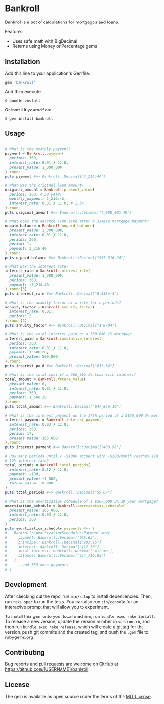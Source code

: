 # Bankroll

Bankroll is a set of calculations for mortgages and loans.

Features:
- Uses safe math with BigDecimal
- Returns using Money or Percentage gems

## Installation

Add this line to your application's Gemfile:

```ruby
gem 'bankroll'
```

And then execute:

    $ bundle install

Or install it yourself as:

    $ gem install bankroll

## Usage

```ruby

# What is the monthly payment?
payment = Bankroll.payment(
  periods: 360, 
  interest_rate: 0.01 / 12.0,
  present_value: 1_000_000
).round
puts payment #=> Bankroll::Decimal["3_216.40"]

# What was the original loan amount?
original_amount = Bankroll.present_value(
  periods: 360, # 30 years
  monthly_payment: 3_216.40, 
  interest_rate: 0.01 / 12.0, # 2.5%
).round
puts original_amount #=> Bankroll::Decimal["1_000_001.49"]

# What does the balance look like after a single mortgage payment?
unpaid_balance = Bankroll.unpaid_balance(
  present_value: 1_000_000,
  interest_rate: 0.01 / 12.0,
  periods: 360,
  period: 1,
  payment: 3_216.40
).round
puts unpaid_balance #=> Bankroll::Decimal["997_616.94"]

# What was the interest rate?
interest_rate = Bankroll.interest_rate(
  present_value: 1_000_000,
  periods: 360,
  payment: -3_216.40,
).round(3)
puts interest_rate #=> Bankroll::Decimal["0.833e-3"]

# What is the annuity factor of a rate for n periods?
annuity_factor = Bankroll.annuity_factor(
  interest_rate: 0.01,
  periods: 2
).round(4)
puts annuity_factor #=> Bankroll::Decimal["1.9704"]

# What is the total interest paid on a 500_000 1% mortgage
interest_paid = Bankroll.cumulative_interest(
  periods: 360,
  interest_rate: 0.01 / 12.0,
  payment: 1_608.20,
  present_value: 500_000
).round
puts interest_paid #=> Bankroll::Decimal["832.34"]

# What is the total cost of a 500_000 1% loan with interest?
total_amount = Bankroll.future_value(
  present_value: 0,
  interest_rate: 0.01 / 12.0,
  periods: 360,
  payment: 1_608.20
).round
puts total_amount #=> Bankroll::Decimal["647_846.10"]

# What is the interest payment on the 17th period of a $165,000 3% mortgage?
interest_payment = Bankroll.interest_payment(
  interest_rate: 0.03 / 12.0,
  periods: 360,
  period: 17,
  present_value: 165_000
).round
puts interest_payment #=> Bankroll::Decimal["400.96"]

# How many periods until a -$1000 account with -$100/month reaches $10_000 with
# 12% interest rate?
total_periods = Bankroll.total_periods(
  interest_rate: 0.12 / 12.0,
  payment: -100,
  present_value: -1_000,
  future_value: 10_000
)
puts total_periods #=> Bankroll::Decimal["59.67"]

# What is the amortization schedule of a $165_000 3% 30 year mortgage?
amortization_schedule = Bankroll.amortization_schedule(
  present_value: 165_000,
  interest_rate: 0.03 / 12.0,
  periods: 360
)
puts amortization_schedule.payments #=> [
#   Bankroll::AmortizationSchedule::Payment.new(
#     payment: Bankroll::Decimal["695.65"],
#     principal: Bankroll::Decimal["283.15"],
#     interest: Bankroll::Decimal["412.50"],
#     total_interest: Bankroll::Decimal["412.50"],
#     balance: Bankroll::Decimal["164_716.85"]
#   )
#   ... and 359 more payments
# ]

```

## Development

After checking out the repo, run `bin/setup` to install dependencies. Then, run `rake spec` to run the tests. You can also run `bin/console` for an interactive prompt that will allow you to experiment.

To install this gem onto your local machine, run `bundle exec rake install`. To release a new version, update the version number in `version.rb`, and then run `bundle exec rake release`, which will create a git tag for the version, push git commits and the created tag, and push the `.gem` file to [rubygems.org](https://rubygems.org).

## Contributing

Bug reports and pull requests are welcome on GitHub at https://github.com/[USERNAME]/bankroll.

## License

The gem is available as open source under the terms of the [MIT License](https://opensource.org/licenses/MIT).
